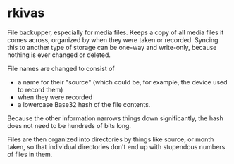 # rkivas
File backupper, especially for media files.
Keeps a copy of all media files it comes across, organized by when they were taken or recorded.
Syncing this to another type of storage can be one-way and write-only, because nothing is ever
changed or deleted.

File names are changed to consist of
- a name for their "source"
  (which could be, for example, the device used to record them)
- when they were recorded
- a lowercase Base32 hash of the file contents.

Because the other information narrows things down significantly,
the hash does not need to be hundreds of bits long.

Files are then organized into directories by things like source, or month taken,
so that individual  directories don't end up with stupendous numbers of files in them.
